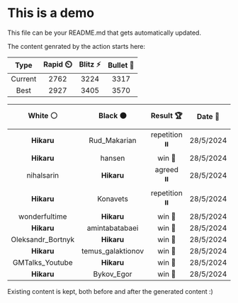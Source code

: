 # This is a demo

This file can be your README.md that gets automatically updated.

The content genrated by the action starts here:

<!--START_SECTION:chessStats-->
<!-- Automatically generated with https://github.com/Balastrong/chess-stats-action -->

| Type | Rapid ⏲️ | Blitz ⚡ | Bullet 🔫 |
|:---:|:---:|:---:|:---:|
| Current | 2762 | 3224 | 3317 |
| Best | 2927 | 3405 | 3570 |

| White ⚪ | Black ⚫ | Result 🏆 | Date 📅 | Position 🗺️ | Type 🕕 |
|:---:|:---:|:---:|:---:|:---:|:---:|
| **Hikaru** | Rud_Makarian | repetition ⏸️ | 28/5/2024 | <a href="http://www.ee.unb.ca/cgi-bin/tervo/fen.pl?select=2r5/2q3pk/2rp1p1p/1p2pP2/pPn1PbPP/P1PR1B2/Q4BK1/3R4 w - -">Link</a> | Blitz |
| **Hikaru** | hansen | win 🥇 | 28/5/2024 | <a href="http://www.ee.unb.ca/cgi-bin/tervo/fen.pl?select=5r2/1R3pp1/2p2n1k/3n1Pp1/p7/P6P/BPP3P1/4R1K1 b - -">Link</a> | Blitz |
| nihalsarin | **Hikaru** | agreed ⏸️ | 28/5/2024 | <a href="http://www.ee.unb.ca/cgi-bin/tervo/fen.pl?select=8/1r3pk1/6p1/8/2R5/5PK1/7P/8 b - -">Link</a> | Blitz |
| **Hikaru** | Konavets | repetition ⏸️ | 28/5/2024 | <a href="http://www.ee.unb.ca/cgi-bin/tervo/fen.pl?select=8/R1R5/5pk1/6p1/1r4P1/2K5/1r6/8 b - -">Link</a> | Blitz |
| wonderfultime | **Hikaru** | win 🥇 | 28/5/2024 | <a href="http://www.ee.unb.ca/cgi-bin/tervo/fen.pl?select=5R2/1r6/8/8/8/5p2/3K1k2/8 w - -">Link</a> | Blitz |
| **Hikaru** | amintabatabaei | win 🥇 | 28/5/2024 | <a href="http://www.ee.unb.ca/cgi-bin/tervo/fen.pl?select=2rR4/2P2Npk/1n6/8/1r2P2p/5P2/6PP/2R3K1 b - -">Link</a> | Blitz |
| Oleksandr_Bortnyk | **Hikaru** | win 🥇 | 28/5/2024 | <a href="http://www.ee.unb.ca/cgi-bin/tervo/fen.pl?select=8/p7/P3k3/1b2p1K1/1P3p2/5P2/8/8 w - -">Link</a> | Blitz |
| **Hikaru** | temus_galaktionov | win 🥇 | 28/5/2024 | <a href="http://www.ee.unb.ca/cgi-bin/tervo/fen.pl?select=3kbR2/4R3/4p1N1/1p1pP1P1/3r4/8/5PPK/r7 b - -">Link</a> | Blitz |
| GMTalks_Youtube | **Hikaru** | win 🥇 | 28/5/2024 | <a href="http://www.ee.unb.ca/cgi-bin/tervo/fen.pl?select=5R2/8/8/7P/4kpn1/6r1/8/5K2 w - -">Link</a> | Blitz |
| **Hikaru** | Bykov_Egor | win 🥇 | 28/5/2024 | <a href="http://www.ee.unb.ca/cgi-bin/tervo/fen.pl?select=4k1R1/8/3p1R2/p1rB4/P1n5/1r6/6PK/8 b - -">Link</a> | Blitz |

<!--END_SECTION:chessStats-->

Existing content is kept, both before and after the generated content :)
